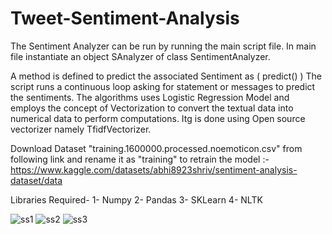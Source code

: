 # Tweet-Sentiment-Analysis
The Sentiment Analyzer can be run by running the main script file.
In main file instantiate an object SAnalyzer of class SentimentAnalyzer.

A method is defined to predict the associated Sentiment as ( predict() )
The script runs a continuous loop asking for statement or messages to predict the sentiments.
The algorithms uses Logistic Regression Model and employs the concept of Vectorization to convert the textual data into numerical data to perform computations. Itg is done using Open source vectorizer namely TfidfVectorizer.

Download Dataset "training.1600000.processed.noemoticon.csv" from following link and rename it as "training" to retrain the model :-
https://www.kaggle.com/datasets/abhi8923shriv/sentiment-analysis-dataset/data

Libraries Required-
1- Numpy
2- Pandas
3- SKLearn
4- NLTK

![ss1](https://github.com/Stormbreaker999/Tweet-Sentiment-Analysis/assets/115149477/aa51d5b6-6812-4ff6-9fa2-267ffff5705b)
![ss2](https://github.com/Stormbreaker999/Tweet-Sentiment-Analysis/assets/115149477/83e3e6dc-7868-4f61-b785-a1f5e629742c)
![ss3](https://github.com/Stormbreaker999/Tweet-Sentiment-Analysis/assets/115149477/e0a87383-fb01-400a-9504-825e9c8b3772)

